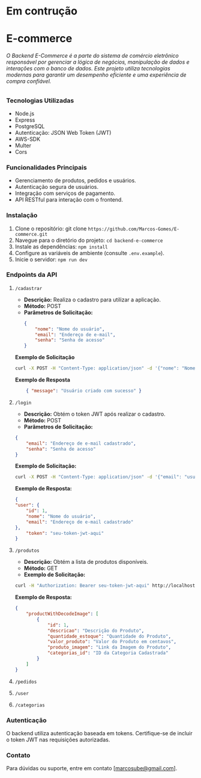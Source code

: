 # Em contrução

# E-commerce

###### O Backend E-Commerce é a parte do sistema de comércio eletrônico responsável por gerenciar a lógica de negócios, manipulação de dados e interações com o banco de dados. Este projeto utiliza tecnologias modernas para garantir um desempenho eficiente e uma experiência de compra confiável.

### Tecnologias Utilizadas
- Node.js 
- Express
- PostgreSQL
- Autenticação: JSON Web Token (JWT)
- AWS-SDK
- Multer
- Cors

### Funcionalidades Principais

- Gerenciamento de produtos, pedidos e usuários.
- Autenticação segura de usuários.
- Integração com serviços de pagamento.
- API RESTful para interação com o frontend.

### Instalação

1. Clone o repositório: git clone `https://github.com/Marcos-Gomes/E-commerce.git`
1. Navegue para o diretório do projeto: `cd backend-e-commerce`
1. Instale as dependências: `npm install`
1. Configure as variáveis de ambiente (consulte `.env.example`).
1. Inicie o servidor: `npm run dev`

### Endpoints da API

1. `/cadastrar`
    - **Descrição:** Realiza o cadastro para utilizar a aplicação.
    - **Método:** POST
    - **Parâmetros de Solicitação:**
        ~~~JSON 
        {
            "nome": "Nome do usuário",
            "email": "Endereço de e-mail",
            "senha": "Senha de acesso"
        }
        ~~~

    **Exemplo de Solicitação**
    ~~~bash
    curl -X POST -H "Content-Type: application/json" -d '{"nome": "Nome do Usuário", "email": "usuario@email.com", "senha": "senha123"}' http://localhost:3000/cadastrar
    ~~~

    **Exemplo de Resposta**
    ~~~JSON
        { "message": "Usuário criado com sucesso" }
    ~~~

1. `/login`
   - **Descrição:** Obtém o token JWT após realizar o cadastro.
    - **Método:** POST
    - **Parâmetros de Solicitação:**
    ~~~JSON
    {
        "email": "Endereço de e-mail cadastrado",
        "senha": "Senha de acesso"
    }   
    ~~~

    **Exemplo de Solicitação:**

    ~~~bash
    curl -X POST -H "Content-Type: application/json" -d '{"email": "usuario@email.com", "senha": "senha123"}' http://localhost:3000/login
    ~~~

    **Exemplo de Resposta:**

    ~~~JSON
    {
	"user": {
		"id": 1,
		"nome": "Nome do usuário",
		"email": "Endereço de e-mail cadastrado"
	},
	    "token": "seu-token-jwt-aqui"
    }
    ~~~

1. `/produtos`
    - **Descrição:** Obtém a lista de produtos disponíveis.
    - **Método:** GET
    - **Exemplo de Solicitação:**

    ~~~bash
    curl -H "Authorization: Bearer seu-token-jwt-aqui" http://localhost:3000/produtos
    ~~~

    **Exemplo de Resposta:**
    ~~~JSON
    {
        "productWithDecodeImage": [
            {
                "id": 1,
                "descricao": "Descrição do Produto",
                "quantidade_estoque": "Quantidade do Produto",
                "valor_produto": "Valor do Produto em centavos",
                "produto_imagem": "Link da Imagem do Produto",
                "categorias_id": "ID da Categoria Cadastrada"
            }
        ]
    }
    ~~~
1. `/pedidos`
1. `/user`
1. `/categorias`

### Autenticação

O backend utiliza autenticação baseada em tokens. Certifique-se de incluir o token JWT nas requisições autorizadas.

### Contato

Para dúvidas ou suporte, entre em contato [marcosube@gmail.com].